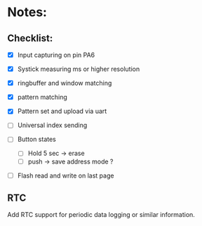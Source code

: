 # Notes:


## Checklist:

- [x] Input capturing on pin PA6
- [x] Systick measuring ms or higher resolution
- [x] ringbuffer and window matching
- [x] pattern matching
- [x] Pattern set and upload via uart
- [ ] Universal index sending
- [ ] Button states
  - [ ] Hold 5 sec -> erase
  - [ ] push -> save address mode ?
- [ ] Flash read and write on last page


## RTC

Add RTC support for periodic data logging or similar information.